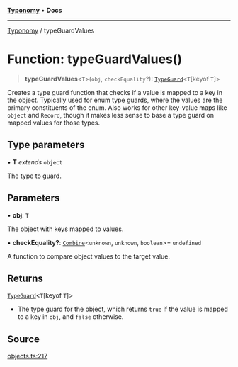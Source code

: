 [**Typonomy**](../README.md) • **Docs**

***

[Typonomy](../globals.md) / typeGuardValues

# Function: typeGuardValues()

> **typeGuardValues**\<`T`\>(`obj`, `checkEquality`?): [`TypeGuard`](../type-aliases/TypeGuard.md)\<`T`\[keyof `T`\]\>

Creates a type guard function that checks if a value is mapped to a key in the object.
Typically used for enum type guards, where the values are the primary constituents of the enum.
Also works for other key-value maps like `object` and `Record`,
though it makes less sense to base a type guard on mapped values for those types.

## Type parameters

• **T** *extends* `object`

The type to guard.

## Parameters

• **obj**: `T`

The object with keys mapped to values.

• **checkEquality?**: [`Combine`](../type-aliases/Combine.md)\<`unknown`, `unknown`, `boolean`\>= `undefined`

A function to compare object values to the target value.

## Returns

[`TypeGuard`](../type-aliases/TypeGuard.md)\<`T`\[keyof `T`\]\>

- The type guard for the object,
 which returns `true` if the value is mapped to a key in `obj`, and `false` otherwise.

## Source

[objects.ts:217](https://github.com/softcraft-development/typonomy/blob/eea886e2cab97560257369acf8e7d17e5016c6e5/src/objects.ts#L217)
